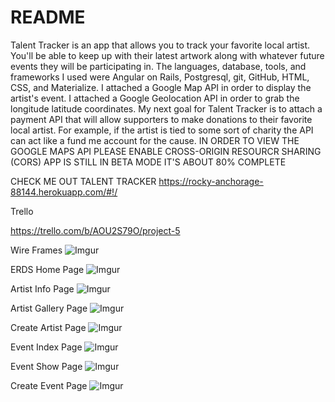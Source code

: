 # README

Talent Tracker is an app that allows you to track your favorite local artist.  You'll be able to keep up with their latest artwork along with whatever future events they will be participating in.  The languages,  database, tools, and frameworks I used were Angular on Rails,  Postgresql, git, GitHub, HTML, CSS, and Materialize. I attached a Google Map API in order to display the artist's event.  I attached a Google Geolocation API in order to grab the longitude latitude coordinates. My next goal for Talent Tracker is to attach a payment API that will allow supporters to make donations to their favorite local artist.  For example, if the artist is tied to some sort of charity the API can act like a fund me account for the cause. IN ORDER TO VIEW THE GOOGLE MAPS API PLEASE ENABLE CROSS-ORIGIN RESOURCR SHARING (CORS) APP IS STILL IN BETA MODE IT'S ABOUT 80% COMPLETE



CHECK ME OUT TALENT TRACKER
https://rocky-anchorage-88144.herokuapp.com/#!/


Trello

https://trello.com/b/AOU2S79O/project-5


Wire Frames
![Imgur](http://i.imgur.com/DMkV4l5.jpg)





ERDS
Home Page
![Imgur](https://i.imgur.com/R18Ppz1.jpg)


Artist Info Page
![Imgur](https://i.imgur.com/J37kNzd.jpg)


Artist Gallery Page
![Imgur](https://i.imgur.com/u545IC4.jpg)

Create Artist Page
![Imgur](https://i.imgur.com/3ZPzBH3.jpg)


Event Index Page
![Imgur](https://i.imgur.com/3ZPzBH3.jpg)


Event Show Page
![Imgur](http://i.imgur.com/CNroKuU.jpg)


Create Event Page
![Imgur](http://i.imgur.com/igeK5pE.jpg)


